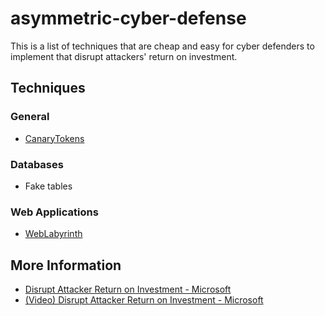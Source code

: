 # asymmetric-cyber-defense

This is a list of techniques that are cheap and easy for cyber defenders to implement that disrupt attackers' return on investment.

## Techniques

### General

- [CanaryTokens](https://canarytokens.org/nest/)

### Databases

- Fake tables


### Web Applications

- [WebLabyrinth](https://github.com/mayhemiclabs/weblabyrinth)

## More Information

- [Disrupt Attacker Return on Investment - Microsoft](https://learn.microsoft.com/en-us/security/privileged-access-workstations/privileged-access-success-criteria#disrupt-attacker-return-on-investment)
- [(Video) Disrupt Attacker Return on Investment - Microsoft](https://learn.microsoft.com/en-us/security/adoption/ciso-workshop-module-2#part-1-disrupting-attacker-return-on-investment-1431)
